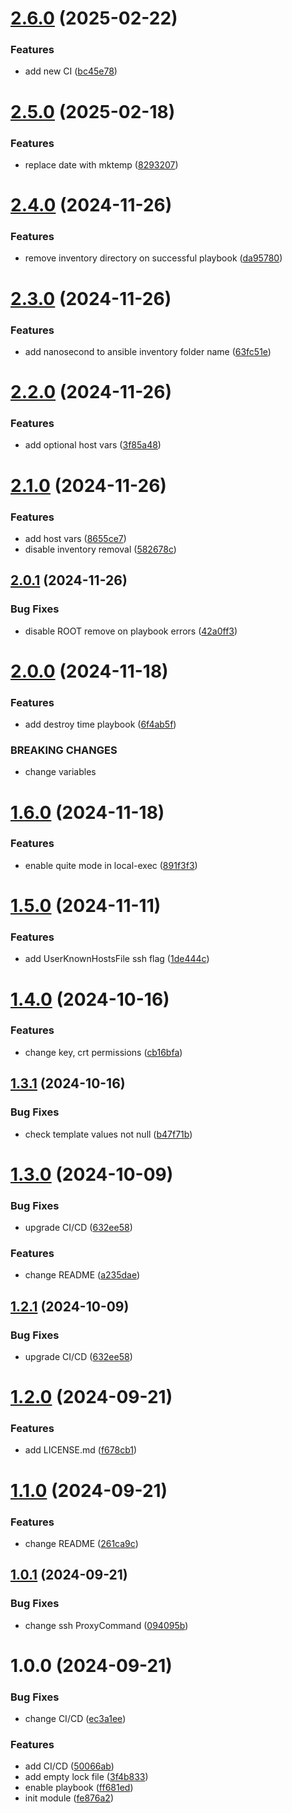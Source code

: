 # [2.6.0](https://github.com/cktf/terraform-module-ansible/compare/2.5.0...2.6.0) (2025-02-22)


### Features

* add new CI ([bc45e78](https://github.com/cktf/terraform-module-ansible/commit/bc45e785f69d3d1753f72068126e27b05e958633))

# [2.5.0](https://github.com/cktf/terraform-module-ansible/compare/2.4.0...2.5.0) (2025-02-18)


### Features

* replace date with mktemp ([8293207](https://github.com/cktf/terraform-module-ansible/commit/8293207fbf963642434144391c5f2a5c775c0c30))

# [2.4.0](https://github.com/cktf/terraform-module-ansible/compare/2.3.0...2.4.0) (2024-11-26)


### Features

* remove inventory directory on successful playbook ([da95780](https://github.com/cktf/terraform-module-ansible/commit/da9578035b96a9a24cfc2f5fcf21ca908493afba))

# [2.3.0](https://github.com/cktf/terraform-module-ansible/compare/2.2.0...2.3.0) (2024-11-26)


### Features

* add nanosecond to ansible inventory folder name ([63fc51e](https://github.com/cktf/terraform-module-ansible/commit/63fc51e78a48268da611c8b5a3cb587622395552))

# [2.2.0](https://github.com/cktf/terraform-module-ansible/compare/2.1.0...2.2.0) (2024-11-26)


### Features

* add optional host vars ([3f85a48](https://github.com/cktf/terraform-module-ansible/commit/3f85a4825aab75838fd0bc59b2e08f60e50c75ef))

# [2.1.0](https://github.com/cktf/terraform-module-ansible/compare/2.0.1...2.1.0) (2024-11-26)


### Features

* add host vars ([8655ce7](https://github.com/cktf/terraform-module-ansible/commit/8655ce7e2396c4c4eb676a4adc7e2e206765f62b))
* disable inventory removal ([582678c](https://github.com/cktf/terraform-module-ansible/commit/582678c0583ee70dea7bb4b2eb316069699d0268))

## [2.0.1](https://github.com/cktf/terraform-module-ansible/compare/2.0.0...2.0.1) (2024-11-26)


### Bug Fixes

* disable ROOT remove on playbook errors ([42a0ff3](https://github.com/cktf/terraform-module-ansible/commit/42a0ff35bdc0a167eb3ca1be01068a6545a153f3))

# [2.0.0](https://github.com/cktf/terraform-module-ansible/compare/1.6.0...2.0.0) (2024-11-18)


### Features

* add destroy time playbook ([6f4ab5f](https://github.com/cktf/terraform-module-ansible/commit/6f4ab5fd59cf4f4b6dc3405f8d2ca3c1a9ec5717))


### BREAKING CHANGES

* change variables

# [1.6.0](https://github.com/cktf/terraform-module-ansible/compare/1.5.0...1.6.0) (2024-11-18)


### Features

* enable quite mode in local-exec ([891f3f3](https://github.com/cktf/terraform-module-ansible/commit/891f3f3e1034ac731b826386383a9c979fb2e323))

# [1.5.0](https://github.com/cktf/terraform-module-ansible/compare/1.4.0...1.5.0) (2024-11-11)


### Features

* add UserKnownHostsFile ssh flag ([1de444c](https://github.com/cktf/terraform-module-ansible/commit/1de444c5d358d6ae12562a5058cffa0dd1aed66a))

# [1.4.0](https://github.com/cktf/terraform-module-ansible/compare/1.3.1...1.4.0) (2024-10-16)


### Features

* change key, crt permissions ([cb16bfa](https://github.com/cktf/terraform-module-ansible/commit/cb16bfa34a75be6d997731e25ce431eda37127fb))

## [1.3.1](https://github.com/cktf/terraform-module-ansible/compare/1.3.0...1.3.1) (2024-10-16)


### Bug Fixes

* check template values not null ([b47f71b](https://github.com/cktf/terraform-module-ansible/commit/b47f71b6bbfd1f034e31b528c74f2de71f808c94))

# [1.3.0](https://github.com/cktf/terraform-module-ansible/compare/1.2.0...1.3.0) (2024-10-09)


### Bug Fixes

* upgrade CI/CD ([632ee58](https://github.com/cktf/terraform-module-ansible/commit/632ee5825ce28e740a809498aa80109e86d0c0d4))


### Features

* change README ([a235dae](https://github.com/cktf/terraform-module-ansible/commit/a235dae3be86cd9e4792dd91afade904510d4742))

## [1.2.1](https://github.com/cktf/terraform-module-ansible/compare/1.2.0...1.2.1) (2024-10-09)


### Bug Fixes

* upgrade CI/CD ([632ee58](https://github.com/cktf/terraform-module-ansible/commit/632ee5825ce28e740a809498aa80109e86d0c0d4))

# [1.2.0](https://github.com/cktf/terraform-module-ansible/compare/1.1.0...1.2.0) (2024-09-21)


### Features

* add LICENSE.md ([f678cb1](https://github.com/cktf/terraform-module-ansible/commit/f678cb1480b7cec14e9dca2bf2eed2a1e6eb689a))

# [1.1.0](https://github.com/cktf/terraform-module-ansible/compare/1.0.1...1.1.0) (2024-09-21)


### Features

* change README ([261ca9c](https://github.com/cktf/terraform-module-ansible/commit/261ca9c530c6930cc98551b5935dceccfdffb0db))

## [1.0.1](https://github.com/cktf/terraform-module-ansible/compare/1.0.0...1.0.1) (2024-09-21)


### Bug Fixes

* change ssh ProxyCommand ([094095b](https://github.com/cktf/terraform-module-ansible/commit/094095b84efbaf3bdd820f18d87ba5d5a05f0bee))

# 1.0.0 (2024-09-21)


### Bug Fixes

* change CI/CD ([ec3a1ee](https://github.com/cktf/terraform-module-ansible/commit/ec3a1ee590b04ed36dd8ed7f1680ca9f7bdb627a))


### Features

* add CI/CD ([50066ab](https://github.com/cktf/terraform-module-ansible/commit/50066abbf0caa2a5e8d4a9546027b42032783bf6))
* add empty lock file ([3f4b833](https://github.com/cktf/terraform-module-ansible/commit/3f4b833e6cc8e3ae5a1365f7bca249ddcf027455))
* enable playbook ([ff681ed](https://github.com/cktf/terraform-module-ansible/commit/ff681edc0fa8bad6b179b41e7b5d5f2e672bba91))
* init module ([fe876a2](https://github.com/cktf/terraform-module-ansible/commit/fe876a22e80af453847ef5a2e1673451ec5c8376))
